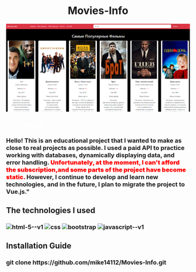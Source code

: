  <h1 style="text-align:center;"> Movies-Info</h1>

 <img src="img/movies.png">


 <h3><a href="https://mike14112.github.io/Movies-Info/" target="_blank" style="text-decoration:none; color:white;">Link Web site </a> </h3>

<h3>Hello! This is an educational project that I wanted to make as close to real projects as possible. I used a paid API to practice working with databases, dynamically displaying data, and error handling.<span style="font-weight: bolder; color:red;"> Unfortunately, at the moment,  I can't afford the subscription,and some parts of the project have become static. </span>  However, I continue to develop and learn new technologies, and in the future, I plan to migrate the project to Vue.js."</h3>

   <h2> The technologies I used </h2>

<h3><img width="48" height="48" src="https://img.icons8.com/color/48/html-5--v1.png" alt="html-5--v1"/>
<img width="48" height="48" src="https://img.icons8.com/color/48/css.png" alt="css"/>
<img width="48" height="48" src="https://img.icons8.com/fluency/48/bootstrap.png" alt="bootstrap"/>
<img width="48" height="48" src="https://img.icons8.com/color/48/javascript--v1.png" alt="javascript--v1"/>
</h3>


<h2> Installation Guide</h2>

<h3> git clone https://github.com/mike14112/Movies-Info.git </h3>


